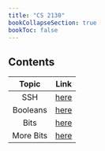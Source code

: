 ```yaml
---
title: "CS 2130"
bookCollapseSection: true
bookToc: false
---
```

## Contents

|  Topic   |              Link              |
| :------: | :----------------------------: |
|   SSH    |   [here](/notes/cs2130/ssh)    |
| Booleans | [here](/notes/cs2130/booleans) |
|   Bits   |   [here](/notes/cs2130/bits)   |
|More Bits|[here](/notes/cs2130/more-bits)|
